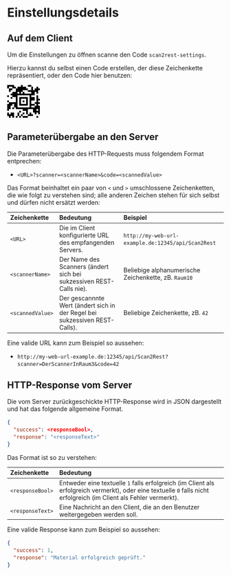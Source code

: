 # Einstellungsdetails

## Auf dem Client

Um die Einstellungen zu öffnen scanne den Code `scan2rest-settings`.

Hierzu kannst du selbst einen Code erstellen, der diese Zeichenkette repräsentiert, oder den Code hier benutzen:

![Scannen des Codes öffnet das Einstellungsmenü](scan2rest-settings.png)

## Parameterübergabe an den Server

Die Parameterübergabe des HTTP-Requests muss folgendem Format entprechen: 

- `<URL>?scanner=<scannerName>&code=<scannedValue>`


Das Format beinhaltet ein paar von `<` und `>` umschlossene Zeichenketten, die wie folgt zu verstehen sind; alle anderen Zeichen stehen für sich selbst und dürfen nicht ersätzt werden:

Zeichenkette | Bedeutung     | Beispiel
:----------- | :------------ | :------------
`<URL>`          | Die im Client konfigurierte URL des empfangenden Servers. | `http://my-web-url-example.de:12345/api/Scan2Rest`
`<scannerName>`  | Der Name des Scanners (ändert sich bei sukzessiven REST-Calls nie). | Beliebige alphanumerische Zeichenkette, zB. `Raum10`
`<scannedValue>` | Der gescannnte Wert (ändert sich in der Regel bei sukzessiven REST-Calls). | Beliebige Zeichenkette, zB. `42`

Eine valide URL kann zum Beispiel so aussehen:

- `http://my-web-url-example.de:12345/api/Scan2Rest?scanner=DerScannerInRaum3&code=42`

## HTTP-Response vom Server

Die vom Server zurückgeschickte HTTP-Response wird in JSON dargestellt und hat das folgende allgemeine Format.

```JSON
{
  "success": <responseBool>,
  "response": "<responseText>"
}

```

Das Format ist so zu verstehen:

Zeichenkette | Bedeutung
:----------- | :------------
`<responseBool>` | Entweder eine textuelle `1` falls erfolgreich (im Client als erfolgreich vermerkt), oder eine textuelle `0` falls nicht erfolgreich (im Client als Fehler vermerkt).
`<responseText>` | Eine Nachricht an den Client, die an den Benutzer weitergegeben werden soll.

Eine valide Response kann zum Beispiel so aussehen:


```JSON
{
  "success": 1,
  "response": "Material erfolgreich geprüft."
}

```


